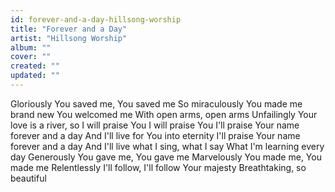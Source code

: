 ```yaml
---
id: forever-and-a-day-hillsong-worship
title: "Forever and a Day"
artist: "Hillsong Worship"
album: ""
cover: ""
created: ""
updated: ""
---
```


Gloriously
You saved me, You saved me
So miraculously
You made me brand new
You welcomed me
With open arms, open arms
Unfailingly
Your love is a river, so
I will praise You
I will praise You
I'll praise Your name forever and a day
And I'll live for You into eternity
I'll praise Your name forever and a day
And I'll live what I sing, what I say
What I'm learning every day
Generously
You gave me, You gave me
Marvelously
You made me, You made me
Relentlessly
I'll follow, I'll follow
Your majesty
Breathtaking, so beautiful